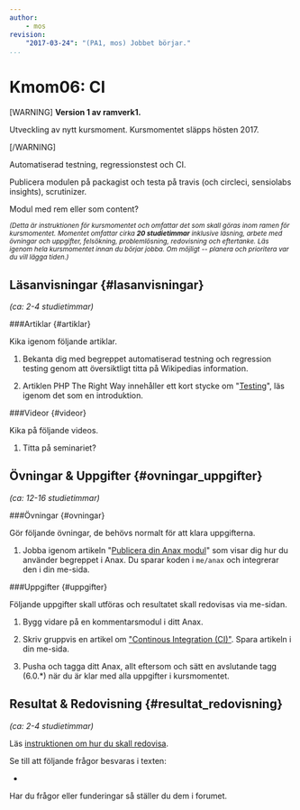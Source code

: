 ```yaml
---
author:
    - mos
revision:
    "2017-03-24": "(PA1, mos) Jobbet börjar."
...
```

Kmom06: CI
==================================

[WARNING]
**Version 1 av ramverk1.**

Utveckling av nytt kursmoment. Kursmomentet släpps hösten 2017.

[/WARNING]

Automatiserad testning, regressionstest och CI.

Publicera modulen på packagist och testa på travis (och circleci, sensiolabs insights), scrutinizer.


<!--stop-->

Modul med rem eller som content?



<small><i>(Detta är instruktionen för kursmomentet och omfattar det som skall göras inom ramen för kursmomentet. Momentet omfattar cirka **20 studietimmar** inklusive läsning, arbete med övningar och uppgifter, felsökning, problemlösning, redovisning och eftertanke. Läs igenom hela kursmomentet innan du börjar jobba. Om möjligt -- planera och prioritera var du vill lägga tiden.)</i></small>



Läsanvisningar  {#lasanvisningar}
---------------------------------

*(ca: 2-4 studietimmar)*



###Artiklar {#artiklar}

Kika igenom följande artiklar.

1. Bekanta dig med begreppet automatiserad testning och regression testing genom att översiktligt titta på Wikipedias information.

1. Artiklen PHP The Right Way innehåller ett kort stycke om "[Testing](http://www.phptherightway.com/#testing)", läs igenom det som en introduktion.



###Videor {#videor}

Kika på följande videos.

1. Titta på seminariet?



Övningar & Uppgifter  {#ovningar_uppgifter}
-------------------------------------------

*(ca: 12-16 studietimmar)*



###Övningar {#ovningar}

Gör följande övningar, de behövs normalt för att klara uppgifterna.

1. Jobba igenom artikeln "[Publicera din Anax modul](kunskap/XXX)" som visar dig hur du använder begreppet i Anax. Du sparar koden i `me/anax` och integrerar den i din me-sida.



###Uppgifter {#uppgifter}

Följande uppgifter skall utföras och resultatet skall redovisas via me-sidan.

1. Bygg vidare på en kommentarsmodul i ditt Anax.

1. Skriv gruppvis en artikel om ["Continous Integration (CI)"](uppgift/skriv-artikel-om-ci). Spara artikeln i din me-sida.

1. Pusha och tagga ditt Anax, allt eftersom och sätt en avslutande tagg (6.0.\*) när du är klar med alla uppgifter i kursmomentet.



Resultat & Redovisning  {#resultat_redovisning}
-----------------------------------------------

*(ca: 2-4 studietimmar)*

Läs [instruktionen om hur du skall redovisa](./../redovisa).

Se till att följande frågor besvaras i texten:

* 

Har du frågor eller funderingar så ställer du dem i forumet.
